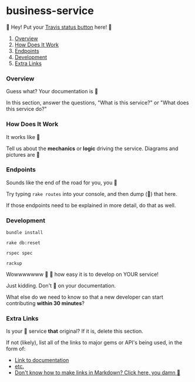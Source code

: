 # business-service

:poop: Hey! Put your [Travis status button](http://docs.travis-ci.com/user/status-images/) here! :poop:

1. [Overview](#overview)
2. [How Does It Work](#how-does-it-work)
3. [Endpoints](#endpoints)
4. [Development](#development)
5. [Extra Links](#extra-links)

### Overview

Guess what? Your documentation is :poop:

In this section, answer the questions, "What is this service?" or "What does this service do?"

### How Does It Work

It works like :poop:

Tell us about the __mechanics__ or __logic__ driving the service. Diagrams and pictures are :money_with_wings:

### Endpoints

Sounds like the end of the road for you, you :poop:

Try typing `rake routes` into your console, and then dump (:poop:) that here.

If those endpoints need to be explained in more detail, do that as well.

### Development

```
bundle install

rake db:reset

rspec spec

rackup
```

Wowwwwwww :pray: :pray: how easy it is to develop on YOUR service!

Just kidding. Don't :poop: on your documentation.

What else do we need to know so that a new developer can start contributing __within 30 minutes__?

### Extra Links

Is your :poop: service __that__ original? If it is, delete this section.

If not (likely), list all of the links to major gems or API's being used, in the form of:

- [Link to documentation]()
- [etc.]()
- [Don't know how to make links in Markdown? Click here, you damn :poop:](https://github.com/adam-p/markdown-here/wiki/Markdown-Cheatsheet#links)

